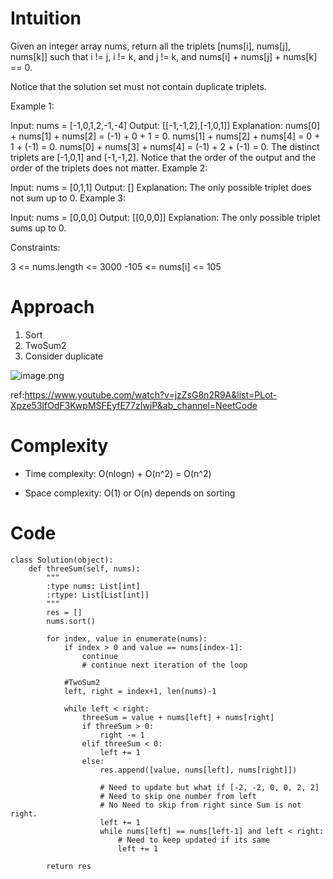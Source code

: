 # Intuition
<!-- Describe your first thoughts on how to solve this problem. -->
Given an integer array nums, return all the triplets [nums[i], nums[j], nums[k]] such that i != j, i != k, and j != k, and nums[i] + nums[j] + nums[k] == 0.

Notice that the solution set must not contain duplicate triplets.

 

Example 1:

Input: nums = [-1,0,1,2,-1,-4]
Output: [[-1,-1,2],[-1,0,1]]
Explanation: 
nums[0] + nums[1] + nums[2] = (-1) + 0 + 1 = 0.
nums[1] + nums[2] + nums[4] = 0 + 1 + (-1) = 0.
nums[0] + nums[3] + nums[4] = (-1) + 2 + (-1) = 0.
The distinct triplets are [-1,0,1] and [-1,-1,2].
Notice that the order of the output and the order of the triplets does not matter.
Example 2:

Input: nums = [0,1,1]
Output: []
Explanation: The only possible triplet does not sum up to 0.
Example 3:

Input: nums = [0,0,0]
Output: [[0,0,0]]
Explanation: The only possible triplet sums up to 0.
 

Constraints:

3 <= nums.length <= 3000
-105 <= nums[i] <= 105

# Approach
<!-- Describe your approach to solving the problem. -->
1. Sort 
2. TwoSum2
3. Consider duplicate 

![image.png](https://assets.leetcode.com/users/images/432bdadf-c5a9-4348-841b-563bb4f5d7d8_1705647359.8168318.png)

ref:https://www.youtube.com/watch?v=jzZsG8n2R9A&list=PLot-Xpze53lfOdF3KwpMSFEyfE77zIwiP&ab_channel=NeetCode

# Complexity
- Time complexity: O(nlogn) + O(n^2) = O(n^2)
<!-- Add your time complexity here, e.g. $$O(n)$$ -->

- Space complexity: O(1) or O(n) depends on sorting
<!-- Add your space complexity here, e.g. $$O(n)$$ -->

# Code
```
class Solution(object):
    def threeSum(self, nums):
        """
        :type nums: List[int]
        :rtype: List[List[int]]
        """
        res = []
        nums.sort()

        for index, value in enumerate(nums):
            if index > 0 and value == nums[index-1]:
                continue 
                # continue next iteration of the loop

            #TwoSum2 
            left, right = index+1, len(nums)-1
            
            while left < right:
                threeSum = value + nums[left] + nums[right]
                if threeSum > 0:
                    right -= 1
                elif threeSum < 0:
                    left += 1
                else:
                    res.append([value, nums[left], nums[right]])
                    
                    # Need to update but what if [-2, -2, 0, 0, 2, 2] 
                    # Need to skip one number from left 
                    # No Need to skip from right since Sum is not right.
                    left += 1
                    while nums[left] == nums[left-1] and left < right:
                        # Need to keep updated if its same
                        left += 1

        return res


```
